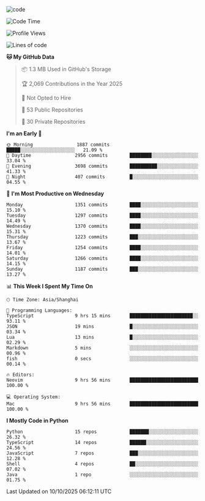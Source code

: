 
<!--
**liuyaanng/liuyaanng** is a ✨ _special_ ✨ repository because its `README.md` (this file) appears on your GitHub profile.

Here are some ideas to get you started:

- 🔭 I’m currently working on ...
- 🌱 I’m currently learning ...
- 👯 I’m looking to collaborate on ...
- 🤔 I’m looking for help with ...
- 💬 Ask me about ...
- 📫 How to reach me: ...
- 😄 Pronouns: ...
- ⚡ Fun fact: ...
-->


![code](https://cdn.jsdelivr.net/gh/liuyaanng/liuyaanng@1.0/code.gif) 

<!--START_SECTION:waka-->
![Code Time](http://img.shields.io/badge/Code%20Time-1%2C999%20hrs%2018%20mins-blue)

![Profile Views](http://img.shields.io/badge/Profile%20Views-0-blue)

![Lines of code](https://img.shields.io/badge/From%20Hello%20World%20I%27ve%20Written-28.9%20million%20lines%20of%20code-blue)

**🐱 My GitHub Data** 

> 📦 1.3 MB Used in GitHub's Storage 
 > 
> 🏆 2,069 Contributions in the Year 2025
 > 
> 🚫 Not Opted to Hire
 > 
> 📜 53 Public Repositories 
 > 
> 🔑 30 Private Repositories 
 > 
**I'm an Early 🐤** 

```text
🌞 Morning                1887 commits        █████░░░░░░░░░░░░░░░░░░░░   21.09 % 
🌆 Daytime                2956 commits        ████████░░░░░░░░░░░░░░░░░   33.04 % 
🌃 Evening                3698 commits        ██████████░░░░░░░░░░░░░░░   41.33 % 
🌙 Night                  407 commits         █░░░░░░░░░░░░░░░░░░░░░░░░   04.55 % 
```
📅 **I'm Most Productive on Wednesday** 

```text
Monday                   1351 commits        ████░░░░░░░░░░░░░░░░░░░░░   15.10 % 
Tuesday                  1297 commits        ████░░░░░░░░░░░░░░░░░░░░░   14.49 % 
Wednesday                1370 commits        ████░░░░░░░░░░░░░░░░░░░░░   15.31 % 
Thursday                 1223 commits        ███░░░░░░░░░░░░░░░░░░░░░░   13.67 % 
Friday                   1254 commits        ████░░░░░░░░░░░░░░░░░░░░░   14.01 % 
Saturday                 1266 commits        ████░░░░░░░░░░░░░░░░░░░░░   14.15 % 
Sunday                   1187 commits        ███░░░░░░░░░░░░░░░░░░░░░░   13.27 % 
```


📊 **This Week I Spent My Time On** 

```text
🕑︎ Time Zone: Asia/Shanghai

💬 Programming Languages: 
TypeScript               9 hrs 15 mins       ███████████████████████░░   93.11 % 
JSON                     19 mins             █░░░░░░░░░░░░░░░░░░░░░░░░   03.34 % 
Lua                      13 mins             █░░░░░░░░░░░░░░░░░░░░░░░░   02.29 % 
Markdown                 5 mins              ░░░░░░░░░░░░░░░░░░░░░░░░░   00.96 % 
fish                     0 secs              ░░░░░░░░░░░░░░░░░░░░░░░░░   00.14 % 

🔥 Editors: 
Neovim                   9 hrs 56 mins       █████████████████████████   100.00 % 

💻 Operating System: 
Mac                      9 hrs 56 mins       █████████████████████████   100.00 % 
```

**I Mostly Code in Python** 

```text
Python                   15 repos            ███████░░░░░░░░░░░░░░░░░░   26.32 % 
TypeScript               14 repos            ██████░░░░░░░░░░░░░░░░░░░   24.56 % 
JavaScript               7 repos             ███░░░░░░░░░░░░░░░░░░░░░░   12.28 % 
Shell                    4 repos             ██░░░░░░░░░░░░░░░░░░░░░░░   07.02 % 
Java                     1 repo              ░░░░░░░░░░░░░░░░░░░░░░░░░   01.75 % 
```




 Last Updated on 10/10/2025 06:12:11 UTC
<!--END_SECTION:waka-->
